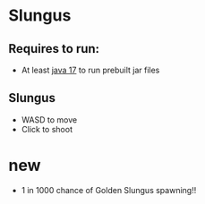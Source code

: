 # Slungus
## Requires to run:
- At least [java 17](https://download.oracle.com/java/23/latest/jdk-23_windows-x64_bin.msi) to run prebuilt jar files
## Slungus
- WASD to move
- Click to shoot
# new
- 1 in 1000 chance of Golden Slungus spawning!!
